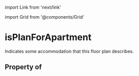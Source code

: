 import Link from 'next/link'
  
import Grid from '@components/Grid'

# isPlanForApartment

Indicates some accommodation that this floor plan describes.

## Property of



